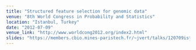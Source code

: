 ```yaml
---
title: "Structured feature selection for genomic data"
venue: "8th World Congress in Probability and Statistics"
location: "Istanbul, Turkey"
date: "2012-07-09"
venue_link: "http://www.worldcong2012.org/index2.html"
slides: "https://members.cbio.mines-paristech.fr/~jvert/talks/120709istanbul/istanbul.pdf"
---
```


